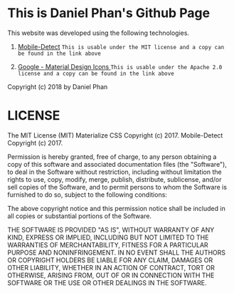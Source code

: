 # This is Daniel Phan's Github Page

This website was developed using the following technologies.

1. [Mobile-Detect](https://github.com/hgoebl/mobile-detect.js)
  ``` This is usable under the MIT license and a copy can be found in the link above ```

2. [Google - Material Design Icons ](http://google.github.io/material-design-icons/)
  ``` This is usable under the Apache 2.0 license and a copy can be found in the link above ```

Copyright (c) 2018 by Daniel Phan

LICENSE
=======

The MIT License (MIT)
Materialize CSS Copyright (c) 2017.
Mobile-Detect Copyright (c) 2017.

Permission is hereby granted, free of charge, to any person obtaining a copy
of this software and associated documentation files (the "Software"), to deal
in the Software without restriction, including without limitation the rights
to use, copy, modify, merge, publish, distribute, sublicense, and/or sell
copies of the Software, and to permit persons to whom the Software is
furnished to do so, subject to the following conditions:

The above copyright notice and this permission notice shall be included in all
copies or substantial portions of the Software.

THE SOFTWARE IS PROVIDED "AS IS", WITHOUT WARRANTY OF ANY KIND, EXPRESS OR
IMPLIED, INCLUDING BUT NOT LIMITED TO THE WARRANTIES OF MERCHANTABILITY,
FITNESS FOR A PARTICULAR PURPOSE AND NONINFRINGEMENT. IN NO EVENT SHALL THE
AUTHORS OR COPYRIGHT HOLDERS BE LIABLE FOR ANY CLAIM, DAMAGES OR OTHER
LIABILITY, WHETHER IN AN ACTION OF CONTRACT, TORT OR OTHERWISE, ARISING FROM,
OUT OF OR IN CONNECTION WITH THE SOFTWARE OR THE USE OR OTHER DEALINGS IN THE
SOFTWARE.
